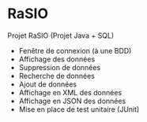 # RaSIO

Projet RaSIO
(Projet Java + SQL)

- Fenêtre de connexion (à une BDD)
- Affichage des données
- Suppression de données
- Recherche de données
- Ajout de données
- Affichage en XML des données
- Affichage en JSON des données
- Mise en place de test unitaire (JUnit)

